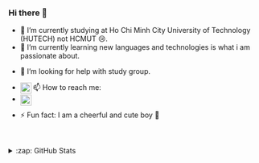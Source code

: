 ### Hi there 👋

<!-- **hkhansh27/hkhansh27** is a ✨ _special_ ✨ repository because its `README.md` (this file) appears on your GitHub profile.

Here are some ideas to get you started: -->

- 🔭 I’m currently studying at Ho Chi Minh City University of Technology (HUTECH) not HCMUT 😢.
- 🌱 I’m currently learning new languages and technologies is what i am passionate about.
<!-- - 👯 I’m looking to collaborate on ... -->
- 🤔 I’m looking for help with study group.
<!-- - 💬 Ask me about ... -->
- 📫 How to reach me: [<img align="left" alt="hkhansh27 | LinkedIn" width="22px" src="https://cdn.jsdelivr.net/npm/simple-icons@v3/icons/linkedin.svg" />][linkedin]
- [<img align="left" alt="hkhansh27 | Facebook" width="22px" src="https://cdn.jsdelivr.net/npm/simple-icons@v3/icons/facebook.svg" />][facebook]
<!-- - 😄 Pronouns: -->
- ⚡ Fun fact: I am a cheerful and cute boy 🥲

[linkedin]: https://linkedin.com/in/hkhansh27
[facebook]: https://www.facebook.com/hkhansh27

<br />
<br />

<details>
  <summary>:zap: GitHub Stats</summary>

  <img align="left" alt="Khanh Huu Huynh's GitHub Stats" src="https://github-readme-stats.codestackr.vercel.app/api?username=hkhansh27&show_icons=true&hide_border=true" />

</details>
